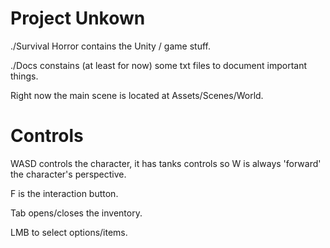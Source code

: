 # Project Unkown

./Survival Horror contains the Unity / game stuff.

./Docs constains (at least for now) some txt files to document important things.

Right now the main scene is located at Assets/Scenes/World.


# Controls

WASD controls the character, it has tanks controls so W is always 'forward' the character's perspective.

F is the interaction button.

Tab opens/closes the inventory.

LMB to select options/items.
